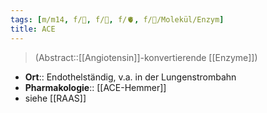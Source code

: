 ```yaml
---
tags: [m/m14, f/🧪, f/🍺, f/🫀, f/🧪/Molekül/Enzym]
title: ACE
---
```

> (Abstract::[[Angiotensin]]-konvertierende [[Enzyme]])
- **Ort**:: Endothelständig, v.a. in der Lungenstrombahn
- **Pharmakologie**:: [[ACE-Hemmer]]
- siehe [[RAAS]]